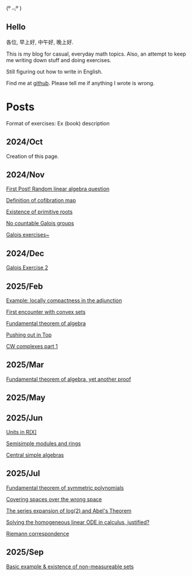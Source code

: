 

(º﹃º )

## Hello

各位, 早上好, 中午好, 晚上好.

This is my blog for casual,
everyday math topics. Also, an attempt to keep me writing down stuff and doing exercises. 

Still figuring out how to write in English.

<!-- I'm also working on a slightly more well-ordered notes on analysis and differential geometry at [Calculus](https://github.com/caelestia/Calculus). -->

Find me at [github](https://github.com/caelestia). Please tell me if anything I wrote is wrong.

# Posts

Format of exercises: Ex (book) description

## 2024/Oct

Creation of this page.

## 2024/Nov

[First Post! Random linear algebra question](https://caelestia.github.io/2024/1104.html)

[Definition of cofibration map](https://caelestia.github.io/2024/1105.html)

[Existence of primitive roots](https://caelestia.github.io/2024/1106.html)

<!-- [Paracompact spaces and partition of unity](https://caelestia.github.io/2024/1109.html) -->

[No countable Galois groups](https://caelestia.github.io/2024/1121.html)

[Galois exercises~](https://caelestia.github.io/2024/1123.html)

## 2024/Dec

[Galois Exercise 2](https://caelestia.github.io/2024/1204.html)

<!-- [Similarity of matrices and field extension](https://caelestia.github.io/2024/1207.html)/ -->

## 2025/Feb

[Example: locally compactness in the adjunction](https://caelestia.github.io/2025/0201.html)

[First encounter with convex sets](https://caelestia.github.io/2025/0221.html)

[Fundamental theorem of algebra](https://caelestia.github.io/2025/0222.html)

[Pushing out in Top](https://caelestia.github.io/2025/0223.html)

[CW complexes part 1](https://caelestia.github.io/2025/0227.html)

## 2025/Mar

<!-- [CW complexes part 2](https://caelestia.github.io/2025/0302.html) -->

[Fundamental theorem of algebra, yet another proof](https://caelestia.github.io/2025/0306.html)

## 2025/May

<!-- [Binomial Series??](https://caelestia.github.io/2025/0503.html) -->

## 2025/Jun

[Units in R[X]](https://caelestia.github.io/2025/0602.html)

[Semisimple modules and rings](https://caelestia.github.io/2025/0603.pdf)

[Central simple algebras](https://caelestia.github.io/2025/0605.pdf)

<!-- [Witt's theorem of quadratic forms](https://caelestia.github.io/2025/0606.pdf) -->

## 2025/Jul

[Fundamental theorem of symmetric polynomials](https://caelestia.github.io/2025/0714.pdf)

[Covering spaces over the wrong space](https://caelestia.github.io/2025/0715.pdf)

[The series expansion of log(2) and Abel's Theorem](https://caelestia.github.io/2025/0717.pdf)

[Solving the homogeneous linear ODE in calculus, justified?](https://caelestia.github.io/2025/0721.pdf)

[Riemann correspondence](https://caelestia.github.io/2025/0729.html)

## 2025/Sep

[Basic example & existence of non-measureable sets](https://caelestia.github.io/2025/0910.pdf)
<!-- append -->